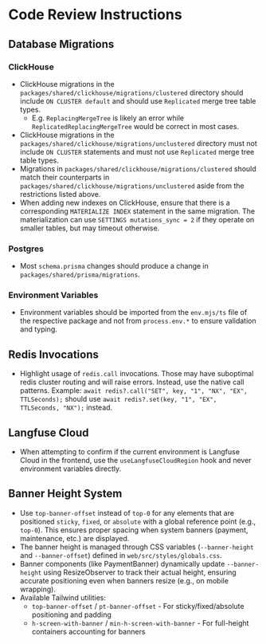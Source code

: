 # Code Review Instructions

## Database Migrations

### ClickHouse

- ClickHouse migrations in the `packages/shared/clickhouse/migrations/clustered` directory should include `ON CLUSTER default` and should use `Replicated` merge tree table types.
  - E.g. `ReplacingMergeTree` is likely an error while `ReplicatedReplacingMergeTree` would be correct in most cases.
- ClickHouse migrations in the `packages/shared/clickhouse/migrations/unclustered` directory must not include `ON CLUSTER` statements and must not use `Replicated` merge tree table types.
- Migrations in `packages/shared/clickhouse/migrations/clustered` should match their counterparts in `packages/shared/clickhouse/migrations/unclustered` aside from the restrictions listed above.
- When adding new indexes on ClickHouse, ensure that there is a corresponding `MATERIALIZE INDEX` statement in the same migration. The materialization can use `SETTINGS mutations_sync = 2` if they operate on smaller tables, but may timeout otherwise.

### Postgres

- Most `schema.prisma` changes should produce a change in `packages/shared/prisma/migrations`.

### Environment Variables

- Environment variables should be imported from the `env.mjs/ts` file of the respective package and not from `process.env.*` to ensure validation and typing.

## Redis Invocations

- Highlight usage of `redis.call` invocations. Those may have suboptimal redis cluster routing and will raise errors. Instead, use the native call patterns.
  Example: `await redis?.call("SET", key, "1", "NX", "EX", TTLSeconds);` should use `await redis?.set(key, "1", "EX", TTLSeconds, "NX");` instead.

## Langfuse Cloud

- When attempting to confirm if the current environment is Langfuse Cloud in the frontend, use the `useLangfuseCloudRegion` hook and never environment variables directly.

## Banner Height System

- Use `top-banner-offset` instead of `top-0` for any elements that are positioned `sticky`, `fixed`, or `absolute` with a global reference point (e.g., `top-0`). This ensures proper spacing when system banners (payment, maintenance, etc.) are displayed.
- The banner height is managed through CSS variables (`--banner-height` and `--banner-offset`) defined in `web/src/styles/globals.css`.
- Banner components (like PaymentBanner) dynamically update `--banner-height` using ResizeObserver to track their actual height, ensuring accurate positioning even when banners resize (e.g., on mobile wrapping).
- Available Tailwind utilities:
  - `top-banner-offset` / `pt-banner-offset` - For sticky/fixed/absolute positioning and padding
  - `h-screen-with-banner` / `min-h-screen-with-banner` - For full-height containers accounting for banners
